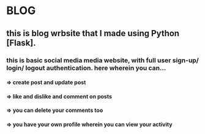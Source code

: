 # BLOG

## this is blog wrbsite that I made using Python [Flask].
### this is basic social media media website, with full user sign-up/ login/ logout authentication. here wherein you can...
#### => create post and update post
#### => like and dislike and comment on posts
#### => you can delete your comments too
#### => you have your own profile wherein you can view your activity
